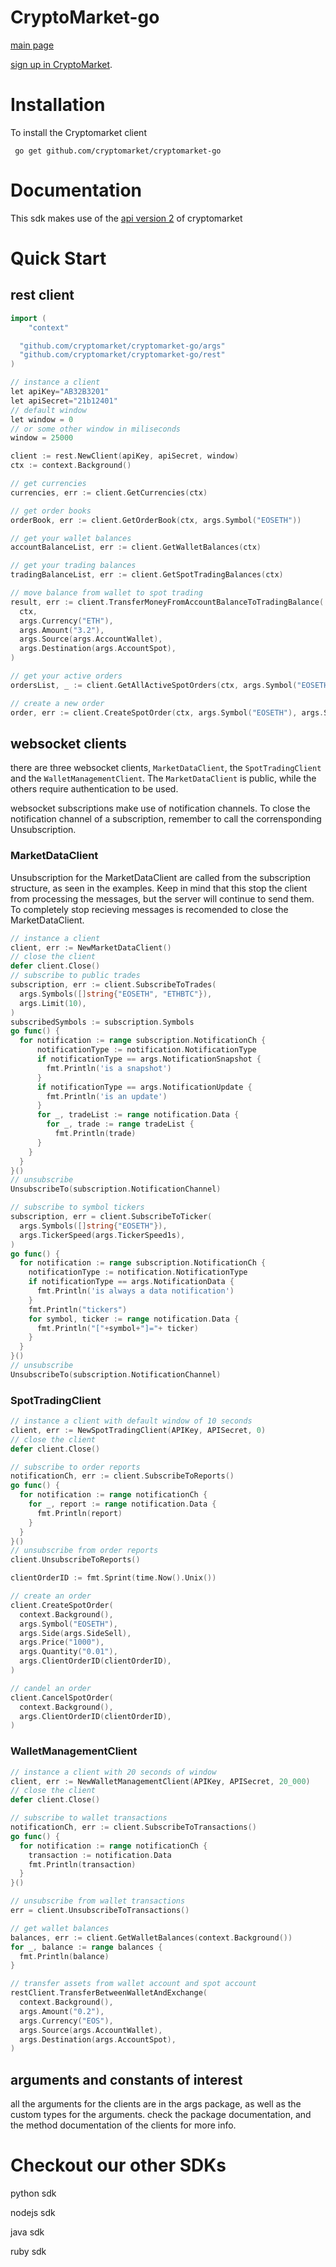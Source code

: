 # CryptoMarket-go

[main page](https://www.cryptomkt.com/)

[sign up in CryptoMarket](https://www.cryptomkt.com/account/register).

# Installation

To install the Cryptomarket client

```
 go get github.com/cryptomarket/cryptomarket-go
```

# Documentation

This sdk makes use of the [api version 2](https://api.exchange.cryptomkt.com/v2) of cryptomarket

# Quick Start

## rest client

```go
import (
	"context"

  "github.com/cryptomarket/cryptomarket-go/args"
  "github.com/cryptomarket/cryptomarket-go/rest"
)

// instance a client
let apiKey="AB32B3201"
let apiSecret="21b12401"
// default window
let window = 0
// or some other window in miliseconds
window = 25000

client := rest.NewClient(apiKey, apiSecret, window)
ctx := context.Background()

// get currencies
currencies, err := client.GetCurrencies(ctx)

// get order books
orderBook, err := client.GetOrderBook(ctx, args.Symbol("EOSETH"))

// get your wallet balances
accountBalanceList, err := client.GetWalletBalances(ctx)

// get your trading balances
tradingBalanceList, err := client.GetSpotTradingBalances(ctx)

// move balance from wallet to spot trading
result, err := client.TransferMoneyFromAccountBalanceToTradingBalance(
  ctx,
  args.Currency("ETH"),
  args.Amount("3.2"),
  args.Source(args.AccountWallet),
  args.Destination(args.AccountSpot),
)

// get your active orders
ordersList, _ := client.GetAllActiveSpotOrders(ctx, args.Symbol("EOSETH"))

// create a new order
order, err := client.CreateSpotOrder(ctx, args.Symbol("EOSETH"), args.Side(args.SideTypeBuy), args.Quantity("10"), args.Price("10"))
```

## websocket clients

there are three websocket clients, `MarketDataClient`, the `SpotTradingClient` and the `WalletManagementClient`. The `MarketDataClient` is public, while the others require authentication to be used.

websocket subscriptions make use of notification channels. To close the notification channel of a subscription, remember to call the corrensponding Unsubscription.

### MarketDataClient

Unsubscription for the MarketDataClient are called from the subscription structure, as seen in the examples. Keep in mind that this stop the client from processing the messages, but the server will continue to send them. To completely stop recieving messages is recomended to close the MarketDataClient.

```go
// instance a client
client, err := NewMarketDataClient()
// close the client
defer client.Close()
// subscribe to public trades
subscription, err := client.SubscribeToTrades(
  args.Symbols([]string{"EOSETH", "ETHBTC"}),
  args.Limit(10),
)
subscribedSymbols := subscription.Symbols
go func() {
  for notification := range subscription.NotificationCh {
      notificationType := notification.NotificationType
      if notificationType == args.NotificationSnapshot {
        fmt.Println('is a snapshot')
      }
      if notificationType == args.NotificationUpdate {
        fmt.Println('is an update')
      }
      for _, tradeList := range notification.Data {
        for _, trade := range tradeList {
          fmt.Println(trade)
      }
    }
  }
}()
// unsubscribe
UnsubscribeTo(subscription.NotificationChannel)

// subscribe to symbol tickers
subscription, err = client.SubscribeToTicker(
  args.Symbols([]string{"EOSETH"}),
  args.TickerSpeed(args.TickerSpeed1s),
)
go func() {
  for notification := range subscription.NotificationCh {
    notificationType := notification.NotificationType
    if notificationType == args.NotificationData {
      fmt.Println('is always a data notification')
    }
    fmt.Println("tickers")
    for symbol, ticker := range notification.Data {
      fmt.Println("["+symbol+"]="+ ticker)
    }
  }
}()
// unsubscribe
UnsubscribeTo(subscription.NotificationChannel)
```

### SpotTradingClient

```go
// instance a client with default window of 10 seconds
client, err := NewSpotTradingClient(APIKey, APISecret, 0)
// close the client
defer client.Close()

// subscribe to order reports
notificationCh, err := client.SubscribeToReports()
go func() {
  for notification := range notificationCh {
    for _, report := range notification.Data {
      fmt.Println(report)
    }
  }
}()
// unsubscribe from order reports
client.UnsubscribeToReports()

clientOrderID := fmt.Sprint(time.Now().Unix())

// create an order
client.CreateSpotOrder(
  context.Background(),
  args.Symbol("EOSETH"),
  args.Side(args.SideSell),
  args.Price("1000"),
  args.Quantity("0.01"),
  args.ClientOrderID(clientOrderID),
)

// candel an order
client.CancelSpotOrder(
  context.Background(),
  args.ClientOrderID(clientOrderID),
)

```

### WalletManagementClient

```go
// instance a client with 20 seconds of window
client, err := NewWalletManagementClient(APIKey, APISecret, 20_000)
// close the client
defer client.Close()

// subscribe to wallet transactions
notificationCh, err := client.SubscribeToTransactions()
go func() {
  for notification := range notificationCh {
    transaction := notification.Data
    fmt.Println(transaction)
  }
}()

// unsubscribe from wallet transactions
err = client.UnsubscribeToTransactions()

// get wallet balances
balances, err := client.GetWalletBalances(context.Background())
for _, balance := range balances {
  fmt.Println(balance)
}

// transfer assets from wallet account and spot account
restClient.TransferBetweenWalletAndExchange(
  context.Background(),
  args.Amount("0.2"),
  args.Currency("EOS"),
  args.Source(args.AccountWallet),
  args.Destination(args.AccountSpot),
)
```

## arguments and constants of interest

all the arguments for the clients are in the args package, as well as the custom types for the arguments. check the package documentation, and the method documentation of the clients for more info.

# Checkout our other SDKs

<!-- agregar links -->

python sdk

nodejs sdk

java sdk

ruby sdk
